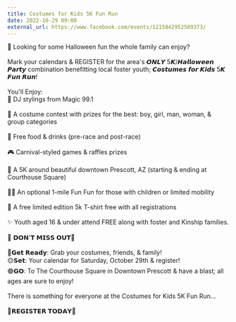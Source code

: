 ```yaml
---
title: Costumes for Kids 5K Fun Run
date: 2022-10-29 09:00
external_url: https://www.facebook.com/events/1215842952509373/
---
```

🎃 Looking for some Halloween fun the whole family can enjoy?<br>
  <br>
  Mark your calendars & REGISTER for the area's 𝙊𝙉𝙇𝙔 5𝙆/𝙃𝙖𝙡𝙡𝙤𝙬𝙚𝙚𝙣 𝙋𝙖𝙧𝙩𝙮 combination benefitting local foster youth; 𝘾𝙤𝙨𝙩𝙪𝙢𝙚𝙨 𝙛𝙤𝙧 𝙆𝙞𝙙𝙨 5𝙆 𝙁𝙪𝙣 𝙍𝙪𝙣! <br>
  <br>
   You'll Enjoy&#58;<br>
         🎼 DJ stylings from Magic 99.1<br>
  <br>
         👻 A costume contest with prizes for the best&#58; boy, girl, man, woman, & group categories<br>
  <br>
        🍕 Free food & drinks (pre-race and post-race)<br>
  <br>
        🎮 Carnival-styled games & raffles prizes<br>
  <br>
        🏁 A 5K around beautiful downtown Prescott, AZ (starting & ending at Courthouse Square)<br>
  <br>
         🚶‍♂️ An optional 1-mile Fun Fun for those with children or limited mobility <br>
  <br>
        👕 A free limited edition 5k T-shirt free with all registrations<br>
  <br>
  ✨ Youth aged 16 & under attend FREE along with foster and Kinship families.<br>
  <br>
                                        🛑 𝗗𝗢𝗡'𝗧 𝗠𝗜𝗦𝗦 𝗢𝗨𝗧🛑<br>
  <br>
  🔴𝗚𝗲𝘁 𝗥𝗲𝗮𝗱𝘆&#58; Grab your costumes, friends, & family!<br>
  🟡𝗦𝗲𝘁&#58; Your calendar for Saturday, October 29th & register!<br>
  🟢𝗚𝗢&#58; To The Courthouse Square in Downtown Prescott & have a blast; all ages are sure to enjoy!<br>
  <br>
  There is something for everyone at the Costumes for Kids 5K Fun Run...<br>
  <br>
                                          🎯𝗥𝗘𝗚𝗜𝗦𝗧𝗘𝗥 𝗧𝗢𝗗𝗔𝗬🎯<br>
  <br>
  
